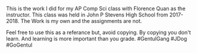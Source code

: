 This is the work I did for my AP Comp Sci class with Florence Quan as the instructor. This class was held in John P Stevens High School from 2017-2018. The Work is my own and the assignments are not.

Feel free to use this as a referance but, avoid copying. By copying you don't learn. And learning is more important than you grade. #GentulGang #JDog #GoGentul
